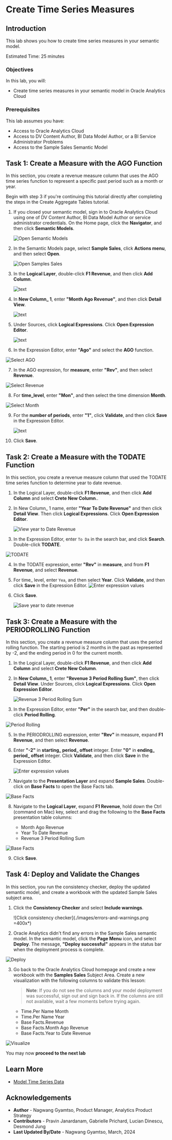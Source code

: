 # Create Time Series Measures

## Introduction

This lab shows you how to create time series measures in your semantic model.

Estimated Time: 25 minutes

### Objectives

In this lab, you will:
* Create time series measures in your semantic model in Oracle Analytics Cloud

### Prerequisites

This lab assumes you have:
* Access to Oracle Analytics Cloud
* Access to DV Content Author, BI Data Model Author, or a BI Service Administrator Problems
* Access to the Sample Sales Semantic Model


## Task 1: Create a Measure with the AGO Function

In this section, you create a revenue measure column that uses the AGO time series function to represent a specific past period such as a month or year.

Begin with step 3 if you're continuing this tutorial directly after completing the steps in the Create Aggregate Tables tutorial.

1. If you closed your semantic model, sign in to Oracle Analytics Cloud using one of DV Content Author, BI Data Model Author or service administrator credentials. On the Home page, click the **Navigator**, and then click **Semantic Models**.

    ![Open Semantic Models](./images/semantic-models.png)

2. In the Semantic Models page, select **Sample Sales**, click **Actions menu**, and then select **Open**.

    ![Open Samples Sales](./images/open-sample-sales.png)

3. In the **Logical Layer**, double-click **F1 Revenue**, and then click **Add Column**.

    ![text](./images/f1-revenue-add-column.png)

4. In **New Column_ 1**, enter **"Month Ago Revenue"**, and then click **Detail View**.

    ![text](./images/month-ago-revenue-open-detail.png)

5. Under Sources, click **Logical Expressions**. Click **Open Expression Editor**.

    ![text](./images/f1-revenue-expression.png)

6. In the Expression Editor, enter **"Ago"** and select the **AGO** function.

  ![Select AGO](./images/ago.png)

7. In the AGO expression, for **measure**, enter **"Rev"**, and then select **Revenue**.

  ![Select Revenue](./images/revenue.png)

8. For **time_level**, enter **"Mon"**, and then select the time dimension **Month**.

  ![Select Month](./images/month.png)

9. For the **number of periods**, enter **"1"**, click **Validate**, and then click **Save** in the Expression Editor.

    ![text](./images/month-ago-revenue.png)

10. Click **Save**.

## Task 2: Create a Measure with the TODATE Function

In this section, you create a revenue measure column that used the TODATE time series function to determine year to date revenue.

1. In the Logical Layer, double-click **F1 Revenue**, and then click **Add Column** and select **Crete New Column**..

2. In New Column_ 1 name, enter **"Year To Date Revenue"** and then click **Detail View**. Then click **Logical Expressions**. Click **Open Expression Editor**.

    ![View year to Date Revenue](./images/yeartodaterevenue.png)

3. In the Expression Editor, enter <code>To Da</code> in the search bar, and click **Search**. Double-click **TODATE**.

  ![TODATE](./images/todate.png)

4. In the TODATE expression, enter **"Rev"** in **measure**, and from **F1 Revenue**, and select **Revenue**.

5. For time_ level, enter <code>Yea</code>, and then select **Year**. Click **Validate**, and then click **Save** in the Expression Editor.
    ![Enter expression values](./images/yeartodaterevenue-expression.png)

6. Click **Save**.

    ![Save year to date revenue](./images/year-to-date-revenue.png)

## Task 3: Create a Measure with the PERIODROLLING Function

In this section, you create a revenue measure column that uses the period rolling function. The starting period is 2 months in the past as represented by -2, and the ending period in 0 for the current month.

1. In the Logical Layer, double-click **F1 Revenue**, and then click **Add Column** and select **Crete New Column**.

2. In **New Column_ 1**, enter **"Revenue 3 Period Rolling Sum"**, then click **Detail View**. Under Sources, click **Logical Expressions**. Click **Open Expression Editor**.

    ![Revenue 3 Period Rolling Sum](./images/revenue-3-period-rolling-sum.png)

4. In the Expression Editor, enter **"Per"** in the search bar, and then double-click **Period Rolling**.

  ![Period Rolling](./images/period-rolling.png)

5. In the PERIODROLLING expression, enter **"Rev"** in measure, expand **F1 Revenue**, and then select **Revenue**.

6. Enter **"-2"** in **starting_ period_ offset** integer. Enter **"0"** in **ending_ period_ offset** integer. Click **Validate**, and then click **Save** in the Expression Editor.

    ![Enter expression values](./images/period-rolling-expression.png)

7. Navigate to the **Presentation Layer** and expand **Sample Sales**. Double-click on **Base Facts** to open the Base Facts tab.

  ![Base Facts](./images/dc-base-facts.png)

8. Navigate to the **Logical Layer**, expand **F1 Revenue**, hold down the Ctrl (command on Mac) key, select and drag the following to the **Base Facts** presentation table columns:

    * Month Ago Revenue
    * Year To Date Revenue
    * Revenue 3 Period Rolling Sum

  ![Base Facts](./images/drag-to-prez-layer.png)

9. Click **Save**.

## Task 4: Deploy and Validate the Changes

In this section, you run the consistency checker, deploy the updated semantic model, and create a
workbook with the updated Sample Sales subject area.

1. Click the **Consistency Checker** and select **Include warnings**.

	![Click consistency checker](./images/errors-and-warnings.png =400x*)

2. Oracle Analytics didn't find any errors in the Sample Sales semantic model. In the semantic model, click the **Page Menu** icon, and select **Deploy**. The message, **"Deploy successful"** appears in the status bar when the deployment process is complete.

  ![Deploy](./images/deploy.png)

3. Go back to the Oracle Analytics Cloud homepage and create a new workbook with the **Samples Sales** Subject Area. Create a new visualization with the following columns to validate this lesson:

    >**Note**: If you do not see the columns and your model deployment was successful, sign out and sign back in. If the columns are still not available, wait a few moments before trying again.

    * Time.Per Name Month
    * Time.Per Name Year
    * Base Facts.Revenue
    * Base Facts.Month Ago Revenue
    * Base Facts.Year to Date Revenue

  ![Visualize](./images/visualize.png)

You may now **proceed to the next lab**

## Learn More
* [Model Time Series Data](https://docs.oracle.com/en/cloud/paas/analytics-cloud/acmdg/model-time-series-data.html#GUID-D390BE0D-EB9F-48EB-A686-A0AFDA12AD72)

## Acknowledgements
* **Author** - Nagwang Gyamtso, Product Manager, Analytics Product Strategy
* **Contributors** - Pravin Janardanam, Gabrielle Prichard, Lucian Dinescu, Desmond Jung
* **Last Updated By/Date** - Nagwang Gyamtso, March, 2024

